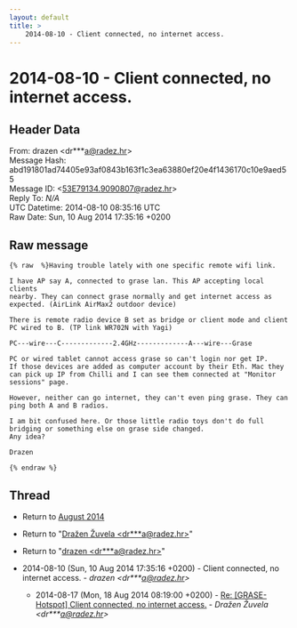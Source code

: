 ```yaml
---
layout: default
title: >
    2014-08-10 - Client connected, no internet access.
---
```


# 2014-08-10 - Client connected, no internet access.

## Header Data

From: drazen \<dr***a@radez.hr\><br>
Message Hash: abd191801ad74405e93af0843b163f1c3ea63880ef20e4f1436170c10e9aed55<br>
Message ID: \<53E79134.9090807@radez.hr\><br>
Reply To: _N/A_<br>
UTC Datetime: 2014-08-10 08:35:16 UTC<br>
Raw Date: Sun, 10 Aug 2014 17:35:16 +0200<br>

## Raw message

```
{% raw  %}Having trouble lately with one specific remote wifi link.

I have AP say A, connected to grase lan. This AP accepting local clients 
nearby. They can connect grase normally and get internet access as 
expected. (AirLink AirMax2 outdoor device)

There is remote radio device B set as bridge or client mode and client 
PC wired to B. (TP link WR702N with Yagi)

PC---wire---C-------------2.4GHz-------------A---wire---Grase

PC or wired tablet cannot access grase so can't login nor get IP.
If those devices are added as computer account by their Eth. Mac they 
can pick up IP from Chilli and I can see them connected at "Monitor 
sessions" page.

However, neither can go internet, they can't even ping grase. They can 
ping both A and B radios.

I am bit confused here. Or those little radio toys don't do full 
bridging or something else on grase side changed.
Any idea?

Drazen

{% endraw %}
```

## Thread

+ Return to [August 2014](/archive/2014/08)

+ Return to "[Dražen Žuvela <dr***a<span>@</span>radez.hr>](/authors/dr___a_at_radez_hr)"
+ Return to "[drazen <dr***a<span>@</span>radez.hr>](/authors/dr___a_at_radez_hr)"

+ 2014-08-10 (Sun, 10 Aug 2014 17:35:16 +0200) - Client connected, no internet access. - _drazen \<dr***a@radez.hr\>_
  + 2014-08-17 (Mon, 18 Aug 2014 08:19:00 +0200) - [Re: [GRASE-Hotspot] Client connected, no internet access.](/archive/2014/08/374d75f4a0beaf3e9c37a97e03aae91c0baec1c67802a9edf4755ab55ca7ffc5) - _Dražen Žuvela \<dr***a@radez.hr\>_

